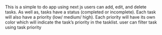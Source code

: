 This is a simple to do app using next js
users can  add, edit, and delete tasks. As well as, tasks
have a status (completed or incomplete). Each task will also have a priority
(low/ medium/ high). Each priority will have its own color which will indicate the
task’s priority in the tasklist.
user can filter task using task priority
